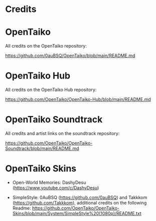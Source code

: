 # Credits

# OpenTaiko

All credits on the OpenTaiko repository:

https://github.com/0auBSQ/OpenTaiko/blob/main/README.md  

# OpenTaiko Hub

All credits on the OpenTaiko Hub repository:

https://github.com/OpenTaiko/OpenTaiko-Hub/blob/main/README.md  

# OpenTaiko Soundtrack

All credits and artist links on the soundtrack repository:

https://github.com/OpenTaiko/OpenTaiko-Soundtrack/blob/main/README.md  

# OpenTaiko Skins

- Open-World Memories: DashyDesu (https://www.youtube.com/c/DashyDesu)

- SimpleStyle: 0AuBSQ (https://github.com/0auBSQ) and Takkkom (https://github.com/Takkkom), additional credits on the following Readme: https://github.com/OpenTaiko/OpenTaiko-Skins/blob/main/System/SimpleStyle%20(1080p)/README.txt


